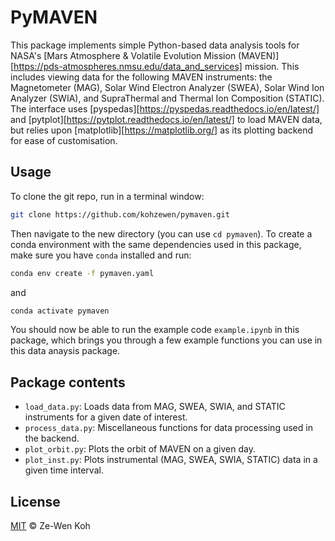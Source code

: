 # PyMAVEN
This package implements simple Python-based data analysis tools for NASA's [Mars Atmosphere & Volatile Evolution Mission (MAVEN)] [https://pds-atmospheres.nmsu.edu/data_and_services] mission. This includes viewing data for the following MAVEN instruments: the Magnetometer (MAG), Solar Wind Electron Analyzer (SWEA), Solar Wind Ion Analyzer (SWIA), and SupraThermal and Thermal Ion Composition (STATIC). The interface uses [pyspedas][https://pyspedas.readthedocs.io/en/latest/] and [pytplot][https://pytplot.readthedocs.io/en/latest/] to load MAVEN data, but relies upon [matplotlib][https://matplotlib.org/] as its plotting backend for ease of customisation.

## Usage
To clone the git repo, run in a terminal window:
```sh
git clone https://github.com/kohzewen/pymaven.git
```
Then navigate to the new directory (you can use `cd pymaven`). To create a conda environment with the same dependencies used in this package, make sure you have `conda` installed and run:
```sh
conda env create -f pymaven.yaml
```
and
```sh
conda activate pymaven
```
You should now be able to run the example code `example.ipynb` in this package, which brings you through a few example functions you can use in this data anaysis package.

## Package contents
- `load_data.py`: Loads data from MAG, SWEA, SWIA, and STATIC instruments for a given date of interest.
- `process_data.py`:  Miscellaneous functions for data processing used in the backend.
- `plot_orbit.py`: Plots the orbit of MAVEN on a given day.
- `plot_inst.py`: Plots instrumental (MAG, SWEA, SWIA, STATIC) data in a given time interval.

## License
[MIT](LICENSE) © Ze-Wen Koh
